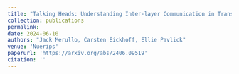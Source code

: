 ```yaml
---
title: "Talking Heads: Understanding Inter-layer Communication in Transformer Language Models"
collection: publications
permalink: 
date: 2024-06-10
authors: "Jack Merullo, Carsten Eickhoff, Ellie Pavlick"
venue: 'Nuerips'
paperurl: 'https://arxiv.org/abs/2406.09519'
citation: ''
---
```

